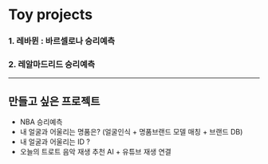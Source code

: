 # Toy projects

### 1. 레바뮌 : 바르셀로나 승리예측
### 2. 레알마드리드 승리예측
___

## 만들고 싶은 프로젝트

- NBA 승리예측
- 내 얼굴과 어울리는 명품은? (얼굴인식 + 명품브랜드 모델 매칭 + 브랜드 DB)
- 내 얼굴과 어울리는 ID ?
- 오늘의 트로트 음악 재생 추천 AI + 유튜브 재생 연결

